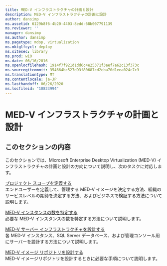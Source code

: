 ```yaml
---
title: MED-V インフラストラクチャの計画と設計
description: MED-V インフラストラクチャの計画と設計
author: dansimp
ms.assetid: 6129b8f6-4b20-4403-8edd-68b007791139
ms.reviewer: ''
manager: dansimp
ms.author: dansimp
ms.pagetype: mdop, virtualization
ms.mktglfcycl: deploy
ms.sitesec: library
ms.prod: w10
ms.date: 06/16/2016
ms.openlocfilehash: 1914f7f921d1dd6c4e25371f3aef7a62c13f373c
ms.sourcegitcommit: 354664bc527d93f80687cd2eba70d1eea024c7c3
ms.translationtype: MT
ms.contentlocale: ja-JP
ms.lasthandoff: 06/26/2020
ms.locfileid: "10823994"
---
```

# MED-V インフラストラクチャの計画と設計


## このセクションの内容


このセクションでは、Microsoft Enterprise Desktop Virtualization (MED-V) インフラストラクチャの計画と設計の方向について説明し、次のタスクに対応します。

<a href="" id="define-the-project-scope"></a>[プロジェクト スコープを定義する](define-the-project-scope.md)  
エンドユーザーを定義して、管理する MED-V イメージを決定する方法、組織のサービスレベルの期待を決定する方法、およびビジネスで検証する方法について説明します。

<a href="" id="identify-the-number-of-med-v-instances"></a>[MED-V インスタンスの数を特定する](identify-the-number-of-med-v-instances.md)  
必要な MED-V インスタンスの数を特定する方法について説明します。

<a href="" id="design-the-med-v-server-infrastructure"></a>[MED-V サーバー インフラストラクチャを設計する](design-the-med-v-server-infrastructure.md)  
各 MED-V インスタンス、SQL Server データベース、および管理コンソール用にサーバーを設計する方法について説明します。

<a href="" id="design-the-med-v-image-repositories"></a>[MED-V イメージ リポジトリを設計する](design-the-med-v-image-repositories.md)  
MED-V イメージリポジトリを設計するときに必要な手順について説明します。

 

 





